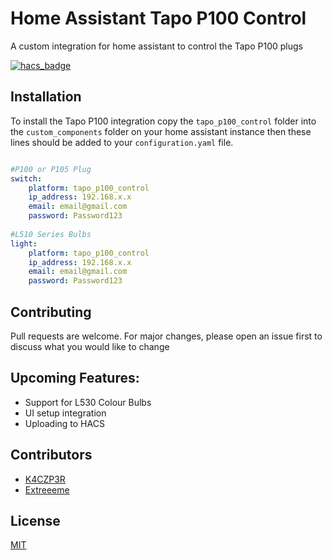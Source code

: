 # Home Assistant Tapo P100 Control
A custom integration for home assistant to control the Tapo P100 plugs

[![hacs_badge](https://img.shields.io/badge/HACS-Custom-41BDF5.svg)](https://github.com/hacs/integration)

## Installation

To install the Tapo P100 integration copy the `tapo_p100_control` folder into the `custom_components` folder on your home assistant instance then these lines should be added to your `configuration.yaml` file. 

```yaml

#P100 or P105 Plug
switch:
    platform: tapo_p100_control
    ip_address: 192.168.x.x
    email: email@gmail.com
    password: Password123
    
#L510 Series Bulbs
light:
    platform: tapo_p100_control
    ip_address: 192.168.x.x
    email: email@gmail.com
    password: Password123
```

## Contributing
Pull requests are welcome. For major changes, please open an issue first to discuss what you would like to change

## Upcoming Features:
* Support for L530 Colour Bulbs
* UI setup integration
* Uploading to HACS

## Contributors
* [K4CZP3R](https://github.com/K4CZP3R)
* [Extreeeme](https://github.com/Extreeeme)


## License
[MIT](https://choosealicense.com/licenses/mit/)
